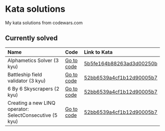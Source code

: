 # Kata solutions

My kata solutions from codewars.com

## Currently solved

| Name                                                    | Code                                                                                                | Link to Kata                                                                        |
|:--------------------------------------------------------|:----------------------------------------------------------------------------------------------------|:------------------------------------------------------------------------------------|
| Alphametics Solver (3 kyu)                              | [Go to code](Alphametics/Alphametics_Solver_5b5fe164b88263ad3d00250b/Program.cs)                    | [5b5fe164b88263ad3d00250b](https://www.codewars.com/kata/5b5fe164b88263ad3d00250b)  |
| Battleship field validator (3 kyu)                      | [Go to code](BattleshipFieldValidator/BattleshipFieldValidator_52bb6539a4cf1b12d90005b7/Program.cs) | [52bb6539a4cf1b12d90005b7](https://www.codewars.com/kata/52bb6539a4cf1b12d90005b7)  |
| 6 By 6 Skyscrapers (2 kyu)                              | [Go to code](Skyscrapers6By6/Skyscrapers6By6_5679d5a3f2272011d700000d/Skyscrapers.cs)               | [52bb6539a4cf1b12d90005b7](https://www.codewars.com/kata/5679d5a3f2272011d700000d)  |
| Creating a new LINQ operator: SelectConsecutive (5 kyu) | [Go to code](LinqOperator/LinqOperator_59e4b634f703c4c95c000097/Ext.cs)                             | [52bb6539a4cf1b12d90005b7](https://www.codewars.com/kata/59e4b634f703c4c95c000097)  |
